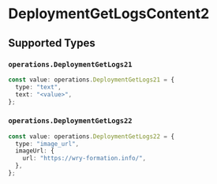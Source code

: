 # DeploymentGetLogsContent2


## Supported Types

### `operations.DeploymentGetLogs21`

```typescript
const value: operations.DeploymentGetLogs21 = {
  type: "text",
  text: "<value>",
};
```

### `operations.DeploymentGetLogs22`

```typescript
const value: operations.DeploymentGetLogs22 = {
  type: "image_url",
  imageUrl: {
    url: "https://wry-formation.info/",
  },
};
```

